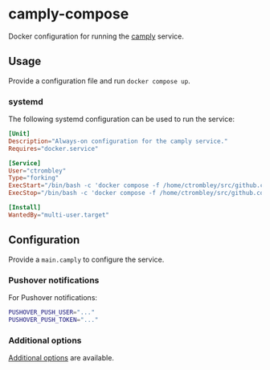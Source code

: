# camply-compose

Docker configuration for running the [camply](https://github.com/juftin/camply) service.

## Usage

Provide a configuration file and run `docker compose up`.

### systemd

The following systemd configuration can be used to run the service:

```toml
[Unit]
Description="Always-on configuration for the camply service."
Requires="docker.service"

[Service]
User="ctrombley"
Type="forking"
ExecStart="/bin/bash -c 'docker compose -f /home/ctrombley/src/github.com/ctrombley/camply-compose/docker-compose.yml up --detach'"
ExecStop="/bin/bash -c 'docker compose -f /home/ctrombley/src/github.com/ctrombley/camply-compose/docker-compose.yml stop'"

[Install]
WantedBy="multi-user.target"
```

## Configuration

Provide a `main.camply` to configure the service.

### Pushover notifications

For Pushover notifications:

```sh
PUSHOVER_PUSH_USER="..."
PUSHOVER_PUSH_TOKEN="..."
```

### Additional options

[Additional options](https://github.com/juftin/camply/blob/main/docs/examples/example.camply) are available.
